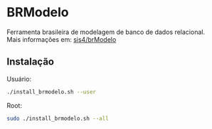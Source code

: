 # BRModelo
Ferramenta brasileira de modelagem de banco de dados relacional.  
Mais informações em: [sis4/brModelo](http://www.sis4.com/brModelo/)
## Instalação

Usuário:  
```bash
./install_brmodelo.sh --user
```

Root:  
```bash
sudo ./install_brmodelo.sh --all
```  
